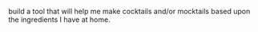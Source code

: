 build a tool that will help me make cocktails and/or mocktails based upon the ingredients I have at home.
